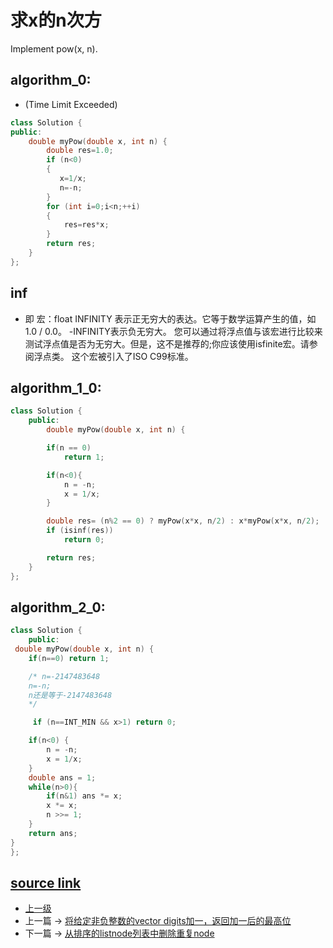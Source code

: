 # 求x的n次方

Implement pow(x, n).

## algorithm_0:
* (Time Limit Exceeded)
```c++
class Solution {
public:
    double myPow(double x, int n) {
        double res=1.0;
        if (n<0)
        {
           x=1/x;
           n=-n;
        }
        for (int i=0;i<n;++i)
        {
            res=res*x;
        }
        return res;
    }
};
```
## inf

* 即 宏：float INFINITY
表示正无穷大的表达。它等于数学运算产生的值，如1.0 / 0.0。 -INFINITY表示负无穷大。 您可以通过将浮点值与该宏进行比较来测试浮点值是否为无穷大。但是，这不是推荐的;你应该使用isfinite宏。请参阅浮点类。 这个宏被引入了ISO C99标准。

## algorithm_1_0:
```c++
class Solution {
    public:
        double myPow(double x, int n) {

        if(n == 0)
            return 1;

        if(n<0){
            n = -n;
            x = 1/x;
        }

        double res= (n%2 == 0) ? myPow(x*x, n/2) : x*myPow(x*x, n/2);
        if (isinf(res))
            return 0;

        return res;
    }
};
```


## algorithm_2_0:
```c++
class Solution {
    public:
 double myPow(double x, int n) {
    if(n==0) return 1;

    /* n=-2147483648
    n=-n;
    n还是等于-2147483648
    */

     if (n==INT_MIN && x>1) return 0;

    if(n<0) {
        n = -n;
        x = 1/x;
    }
    double ans = 1;
    while(n>0){
        if(n&1) ans *= x;
        x *= x;
        n >>= 1;
    }
    return ans;
}
};
```

[source link](https://leetcode.com/problems/powx-n/discuss/)
---
- [上一级](README.md)
- 上一篇 -> [将给定非负整数的vector<int> digits加一，返回加一后的最高位](plus_one.md)
- 下一篇 -> [从排序的listnode列表中删除重复node](removeDuplicatesFromSortedList.md)
